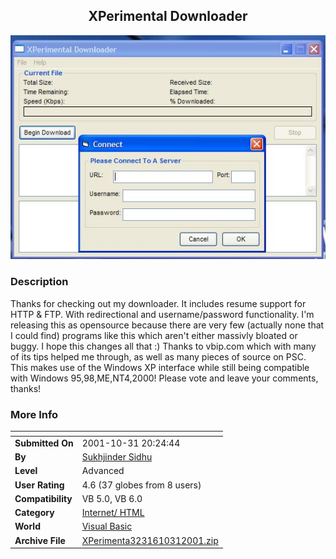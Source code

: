 ﻿<div align="center">

## XPerimental Downloader

<img src="PIC20011031153084206.JPG">
</div>

### Description

Thanks for checking out my downloader. It includes resume support for HTTP & FTP. With redirectional and username/password functionality. I'm releasing this as opensource because there are very few (actually none that I could find) programs like this which aren't either massivly bloated or buggy. I hope this changes all that :) Thanks to vbip.com which with many of its tips helped me through, as well as many pieces of source on PSC. This makes use of the Windows XP interface while still being compatible with Windows 95,98,ME,NT4,2000! Please vote and leave your comments, thanks!
 
### More Info
 


<span>             |<span>
---                |---
**Submitted On**   |2001-10-31 20:24:44
**By**             |[Sukhjinder Sidhu](https://github.com/Planet-Source-Code/PSCIndex/blob/master/ByAuthor/sukhjinder-sidhu.md)
**Level**          |Advanced
**User Rating**    |4.6 (37 globes from 8 users)
**Compatibility**  |VB 5\.0, VB 6\.0
**Category**       |[Internet/ HTML](https://github.com/Planet-Source-Code/PSCIndex/blob/master/ByCategory/internet-html__1-34.md)
**World**          |[Visual Basic](https://github.com/Planet-Source-Code/PSCIndex/blob/master/ByWorld/visual-basic.md)
**Archive File**   |[XPerimenta3231610312001\.zip](https://github.com/Planet-Source-Code/sukhjinder-sidhu-xperimental-downloader__1-28554/archive/master.zip)








